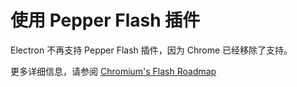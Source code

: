 # 使用 Pepper Flash 插件

Electron 不再支持 Pepper Flash 插件，因为 Chrome 已经移除了支持。

更多详细信息，请参阅 [Chromium's Flash Roadmap](https://www.chromium.org/flash-roadmap)

